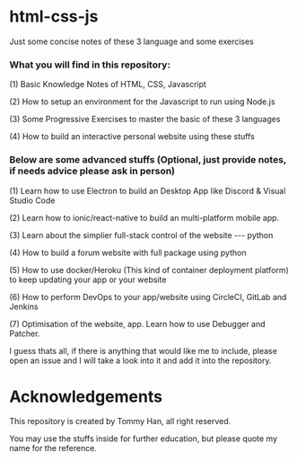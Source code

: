 # html-css-js
Just some concise notes of these 3 language and some exercises

### What you will find in this repository:

(1) Basic Knowledge Notes of HTML, CSS, Javascript

(2) How to setup an environment for the Javascript to run using Node.js

(3) Some Progressive Exercises to master the basic of these 3 languages

(4) How to build an interactive personal website using these stuffs

### Below are some advanced stuffs (Optional, just provide notes, if needs advice please ask in person)

(1) Learn how to use Electron to build an Desktop App like Discord & Visual Studio Code

(2) Learn how to ionic/react-native to build an multi-platform mobile app.

(3) Learn about the simplier full-stack control of the website --- python

(4) How to build a forum website with full package using python

(5) How to use docker/Heroku (This kind of container deployment platform) to keep updating your app or your website

(6) How to perform DevOps to your app/website using CircleCI, GitLab and Jenkins

(7) Optimisation of the website, app. Learn how to use Debugger and Patcher.

I guess thats all, if there is anything that would like me to include, please open an issue and I will take a look into it and add it into the repository.


# Acknowledgements

This repository is created by Tommy Han, all right reserved.

You may use the stuffs inside for further education, but please quote my name for the reference.
